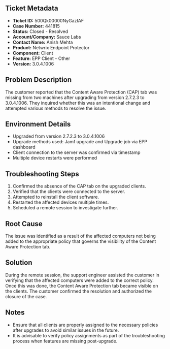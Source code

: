 ## Ticket Metadata
- **Ticket ID:** 500Qk00000NyGazIAF
- **Case Number:** 441815
- **Status:** Closed - Resolved
- **Account/Company:** Sauce Labs
- **Contact Name:** Anish Mehta
- **Product:** Netwrix Endpoint Protector
- **Component:** Client
- **Feature:** EPP Client - Other
- **Version:** 3.0.4.1006

## Problem Description
The customer reported that the Content Aware Protection (CAP) tab was missing from two machines after upgrading from version 2.7.2.3 to 3.0.4.1006. They inquired whether this was an intentional change and attempted various methods to resolve the issue.

## Environment Details
- Upgraded from version 2.7.2.3 to 3.0.4.1006
- Upgrade methods used: Jamf upgrade and Upgrade job via EPP dashboard
- Client connection to the server was confirmed via timestamp
- Multiple device restarts were performed

## Troubleshooting Steps
1. Confirmed the absence of the CAP tab on the upgraded clients.
2. Verified that the clients were connected to the server.
3. Attempted to reinstall the client software.
4. Restarted the affected devices multiple times.
5. Scheduled a remote session to investigate further.

## Root Cause
The issue was identified as a result of the affected computers not being added to the appropriate policy that governs the visibility of the Content Aware Protection tab.

## Solution
During the remote session, the support engineer assisted the customer in verifying that the affected computers were added to the correct policy. Once this was done, the Content Aware Protection tab became visible on the clients. The customer confirmed the resolution and authorized the closure of the case.

## Notes
- Ensure that all clients are properly assigned to the necessary policies after upgrades to avoid similar issues in the future.
- It is advisable to verify policy assignments as part of the troubleshooting process when features are missing post-upgrade.